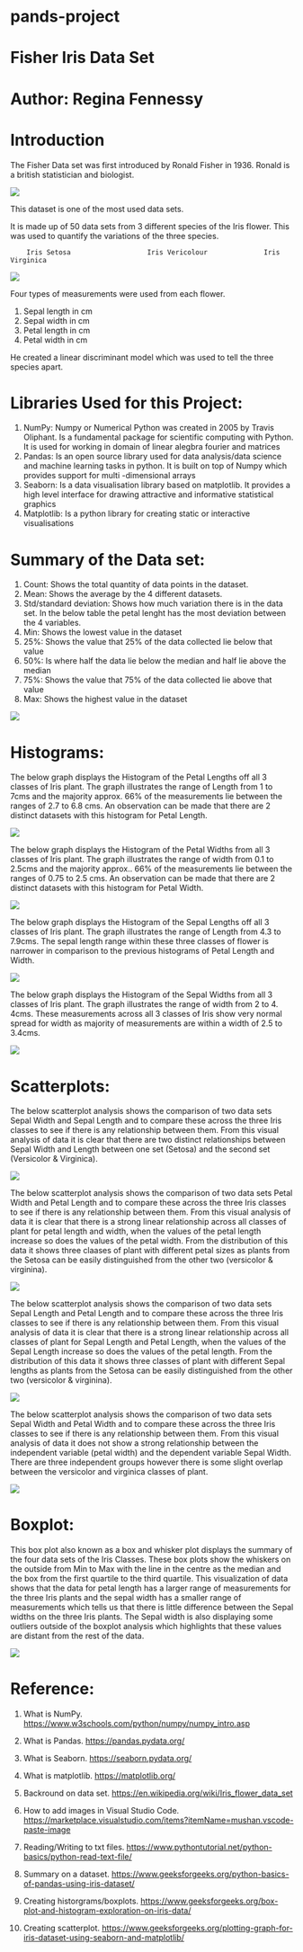 # pands-project
# Fisher Iris Data Set
# Author: Regina Fennessy

# Introduction
The Fisher Data set was first introduced by Ronald Fisher in 1936. Ronald is a british statistician and biologist.

![](2022-04-29-19-00-48.png)

This dataset is one of the most used data sets.

It is made up of 50 data sets from 3 different species of the Iris flower. 
This was used to quantify the variations of the three species.

        Iris Setosa                   Iris Vericolour              Iris Virginica                
![](2022-04-29-19-01-10.png)


Four types of measurements were used from each flower. 

1. Sepal length in cm
2. Sepal width in cm
3. Petal length in cm
4. Petal width in cm

He created a linear discriminant model which was used to tell the three species apart.



# Libraries Used for this Project:

1. NumPy: Numpy or Numerical Python was created in 2005 by Travis Oliphant. Is a fundamental package for scientific computing with Python. It is used for working in domain of linear alegbra fourier and matrices
2. Pandas: Is an open source library used for data analysis/data science and machine learning tasks in python. It is built on top of Numpy which provides support for multi -dimensional arrays
3. Seaborn: Is a data visualisation library based on matplotlib. It provides a high level interface for drawing attractive and informative statistical graphics
4. Matplotlib: Is a python library for creating static or interactive visualisations

# Summary of the Data set:

1. Count: Shows the total quantity of data points in the dataset.
2. Mean: Shows the average by the 4 different datasets.
3. Std/standard deviation: Shows how much variation there is in the data set. In the below table the petal lenght has the most deviation between the 4 variables.
4. Min: Shows the lowest value in the dataset
5. 25%: Shows the value that 25% of the data collected lie below that value
6. 50%: Is where half the data lie below the median and half lie above the median
7. 75%: Shows the value that 75% of the data collected lie above that value
8. Max: Shows the highest value in the dataset

![](2022-04-29-19-03-02.png)


# Histograms:

The below graph displays the Histogram of the Petal Lengths off all 3 classes of Iris plant. 
The graph illustrates the range of Length from 1 to 7cms and the majority approx. 66% of the measurements lie between the ranges of 2.7 to 6.8 cms. 
An observation can be made that there are 2 distinct datasets with this histogram for Petal Length.

![](2022-04-29-19-03-41.png)

The below graph displays the Histogram of the Petal Widths from all 3 classes of Iris plant. The graph illustrates the range of width from 0.1 to 2.5cms and the majority approx.. 66% of the measurements lie between the ranges of 0.75 to 2.5 cms. An observation can be made that there are 2 distinct datasets with this histogram for Petal Width.

![](2022-04-29-19-03-56.png)

The below graph displays the Histogram of the Sepal Lengths off all 3 classes of Iris plant. The graph illustrates the range of Length from 4.3 to 7.9cms. The sepal length range within these three classes of flower is narrower in comparison to the previous histograms of Petal Length and Width.

![](2022-04-29-19-04-13.png)

The below graph displays the Histogram of the Sepal Widths from all 3 classes of Iris plant. The graph illustrates the range of width from 2 to 4. 4cms. These measurements across all 3 classes of Iris show very normal spread for width as majority of measurements are within a width of 2.5 to 3.4cms.

![](2022-04-29-19-04-30.png)

# Scatterplots:

The below scatterplot analysis shows the comparison of two data sets Sepal Width and Sepal Length and to compare these across the three Iris classes to see if there is any relationship between them. From this visual analysis of data it is clear that there are two distinct relationships between Sepal Width and Length between one set (Setosa) and the second set (Versicolor & Virginica).

![](2022-04-29-19-04-54.png)

The below scatterplot analysis shows the comparison of two data sets Petal Width and Petal Length and to compare these across the three Iris classes to see if there is any relationship between them. From this visual analysis of data it is clear that there is a strong linear relationship across all classes of plant for petal length and width, when the values of the petal length increase so does the values of the petal width. From the distribution of this data it shows three claases of plant with different petal sizes as plants from the Setosa can be easily distinguished from the other two (versicolor & virginina).

![](2022-04-29-19-05-12.png)

The below scatterplot analysis shows the comparison of two data sets Sepal Length and Petal Length and to compare these across the three Iris classes to see if there is any relationship between them. From this visual analysis of data it is clear that there is a strong linear relationship across all classes of plant for Sepal Length and Petal Length, when the values of the Sepal Length increase so does the values of the petal length. From the distribution of this data it shows three classes of plant with different Sepal lengths as plants from the Setosa can be easily distinguished from the other two (versicolor & virginina).

![](2022-04-29-19-05-29.png)

The below scatterplot analysis shows the comparison of two data sets Sepal Width and Petal Width and to compare these across the three Iris classes to see if there is any relationship between them. From this visual analysis of data it does not show a strong relationship between the independent variable (petal width) and the dependent variable Sepal Width. There are three independent groups however there is some slight overlap between the versicolor and virginica classes of plant.

![](2022-04-29-19-28-19.png)

# Boxplot:

This box plot also known as a box and whisker plot displays the summary of the four data sets of the Iris Classes. These box plots show the whiskers on the outside from Min to Max with the line in the centre as the median and the box from the first quartile to the third quartile. This visualization of data shows that the data for petal length has a larger range of measurements for the three Iris plants and the sepal width has a smaller range of measurements which tells us that there is little difference between the Sepal widths on the three Iris plants. The Sepal width is also displaying some outliers outside of the boxplot analysis which highlights that these values are distant from the rest of the data.

![](2022-04-29-19-19-43.png)


# Reference:

1. What is NumPy. https://www.w3schools.com/python/numpy/numpy_intro.asp

2. What is Pandas. https://pandas.pydata.org/

3. What is Seaborn. https://seaborn.pydata.org/

4. What is matplotlib. https://matplotlib.org/

5. Backround on data set. https://en.wikipedia.org/wiki/Iris_flower_data_set

6. How to add images in Visual Studio Code. https://marketplace.visualstudio.com/items?itemName=mushan.vscode-paste-image

7. Reading/Writing to txt files. https://www.pythontutorial.net/python-basics/python-read-text-file/

8. Summary on a dataset. https://www.geeksforgeeks.org/python-basics-of-pandas-using-iris-dataset/

9. Creating historgrams/boxplots. https://www.geeksforgeeks.org/box-plot-and-histogram-exploration-on-iris-data/

10. Creating scatterplot. https://www.geeksforgeeks.org/plotting-graph-for-iris-dataset-using-seaborn-and-matplotlib/



